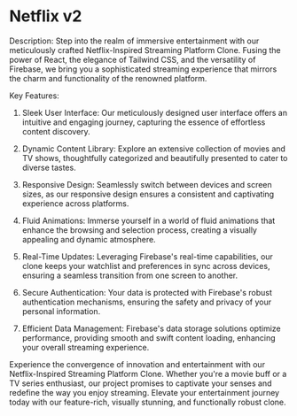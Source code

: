 # Netflix v2

Description:
Step into the realm of immersive entertainment with our meticulously crafted Netflix-Inspired Streaming Platform Clone. Fusing the power of React, the elegance of Tailwind CSS, and the versatility of Firebase, we bring you a sophisticated streaming experience that mirrors the charm and functionality of the renowned platform.

Key Features:

1. Sleek User Interface: Our meticulously designed user interface offers an intuitive and engaging journey, capturing the essence of effortless content discovery.

2. Dynamic Content Library: Explore an extensive collection of movies and TV shows, thoughtfully categorized and beautifully presented to cater to diverse tastes.

3. Responsive Design: Seamlessly switch between devices and screen sizes, as our responsive design ensures a consistent and captivating experience across platforms.

4. Fluid Animations: Immerse yourself in a world of fluid animations that enhance the browsing and selection process, creating a visually appealing and dynamic atmosphere.

5. Real-Time Updates: Leveraging Firebase's real-time capabilities, our clone keeps your watchlist and preferences in sync across devices, ensuring a seamless transition from one screen to another.

6. Secure Authentication: Your data is protected with Firebase's robust authentication mechanisms, ensuring the safety and privacy of your personal information.

7. Efficient Data Management: Firebase's data storage solutions optimize performance, providing smooth and swift content loading, enhancing your overall streaming experience.

Experience the convergence of innovation and entertainment with our Netflix-Inspired Streaming Platform Clone. Whether you're a movie buff or a TV series enthusiast, our project promises to captivate your senses and redefine the way you enjoy streaming. Elevate your entertainment journey today with our feature-rich, visually stunning, and functionally robust clone.
